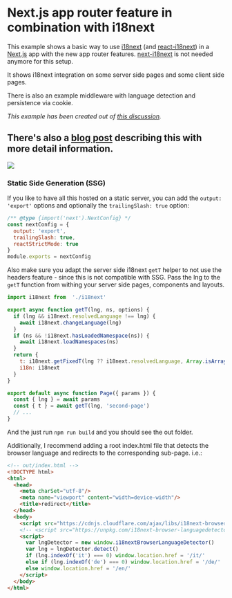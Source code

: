 # Next.js app router feature in combination with i18next

This example shows a basic way to use [i18next](https://www.i18next.com) (and [react-i18next](https://react.i18next.com)) in a [Next.js](https://nextjs.org/) app with the new app router features.
[next-i18next](https://next.i18next.com) is not needed anymore for this setup.

It shows i18next integration on some server side pages and some client side pages.

There is also an example middleware with language detection and persistence via cookie.

*This example has been created out of [this discussion](https://github.com/i18next/next-i18next/discussions/1993).*

## There's also a [blog post](https://www.locize.com/blog/i18n-next-app-router) describing this with more detail information.

[![](https://cdn.prod.website-files.com/67a323e323a50df7f24f0a94/67f268673fcfae53e5d4697c_i18n-next-app-router.jpg)](https://www.locize.com/blog/i18n-next-app-router)

### Static Side Generation (SSG)

If you like to have all this hosted on a static server, you can add the `output: 'export'` options and optionally the `trailingSlash: true` option:

```javascript
/** @type {import('next').NextConfig} */
const nextConfig = {
  output: 'export',
  trailingSlash: true,
  reactStrictMode: true
}
module.exports = nextConfig
```

Also make sure you adapt the server side i18next `getT` helper to not use the headers feature - since this is not compatible with SSG.
Pass the lng to the `getT` function from withing your server side pages, components and layouts.

```js
import i18next from  './i18next'

export async function getT(lng, ns, options) {
  if (lng && i18next.resolvedLanguage !== lng) {
    await i18next.changeLanguage(lng)
  }
  if (ns && !i18next.hasLoadedNamespace(ns)) {
    await i18next.loadNamespaces(ns)
  }
  return {
    t: i18next.getFixedT(lng ?? i18next.resolvedLanguage, Array.isArray(ns) ? ns[0] : ns, options?.keyPrefix),
    i18n: i18next
  }
}
```

```js
export default async function Page({ params }) {
  const { lng } = await params
  const { t } = await getT(lng, 'second-page')
  // ...
}
```

And the just run `npm run build` and you should see the out folder.

Additionally, I recommend adding a root index.html file that detects the browser language and redirects to the corresponding sub-page.
i.e.:

```html
<!-- out/index.html -->
<!DOCTYPE html>
<html>
  <head>
    <meta charSet="utf-8"/>
    <meta name="viewport" content="width=device-width"/>
    <title>redirect</title>
  </head>
  <body>
    <script src="https://cdnjs.cloudflare.com/ajax/libs/i18next-browser-languagedetector/7.0.2/i18nextBrowserLanguageDetector.min.js"></script>
    <!-- <script src="https://unpkg.com/i18next-browser-languagedetector@7.0.2/dist/umd/i18nextBrowserLanguageDetector.min.js"></script> -->
    <script>
      var lngDetector = new window.i18nextBrowserLanguageDetector()
      var lng = lngDetector.detect()
      if (lng.indexOf('it') === 0) window.location.href = '/it/'
      else if (lng.indexOf('de') === 0) window.location.href = '/de/'
      else window.location.href = '/en/'
    </script>
  </body>
</html>
```
